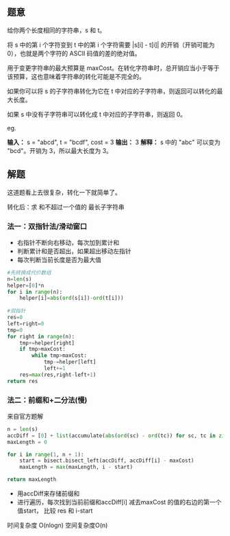 ## 题意

给你两个长度相同的字符串，s 和 t。

将 s 中的第 i 个字符变到 t 中的第 i 个字符需要 |s[i] - t[i]| 的开销（开销可能为 0），也就是两个字符的 ASCII 码值的差的绝对值。

用于变更字符串的最大预算是 maxCost。在转化字符串时，总开销应当小于等于该预算，这也意味着字符串的转化可能是不完全的。

如果你可以将 s 的子字符串转化为它在 t 中对应的子字符串，则返回可以转化的最大长度。

如果 s 中没有子字符串可以转化成 t 中对应的子字符串，则返回 0。

eg.

**输入：** s = "abcd", t = "bcdf", cost = 3
**输出：** 3
**解释：** s 中的 "abc" 可以变为 "bcd"。开销为 3，所以最大长度为 3。

## 解题

这道题看上去很复杂，转化一下就简单了。

转化后：求 和不超过一个值的 最长子字符串

### 法一：双指针法/滑动窗口

- 右指针不断向右移动，每次加到累计和
- 判断累计和是否超出，如果超出移动左指针
- 每次判断当前长度是否为最大值

```python
#先转换成代价数组
n=len(s)
helper=[0]*n
for i in range(n):
	helper[i]=abs(ord(s[i])-ord(t[i]))
	
#双指针
res=0
left=right=0
tmp=0
for right in range(n):
	tmp+=helper[right]
	if tmp>maxCost:
		while tmp>maxCost:
			tmp-=helper[left]
			left+=1
	res=max(res,right-left+1)
return res
```

### 法二：前缀和+二分法(慢)

来自官方题解
```python
n = len(s)
accDiff = [0] + list(accumulate(abs(ord(sc) - ord(tc)) for sc, tc in zip(s, t)))
maxLength = 0

for i in range(1, n + 1):
	start = bisect.bisect_left(accDiff, accDiff[i] - maxCost)
	maxLength = max(maxLength, i - start)

return maxLength
```

- 用accDiff来存储前缀和
- 进行遍历，每次找到当前前缀和accDiff[i] 减去maxCost 的值的右边的第一个值start， 比较 res 和 i-start

时间复杂度 O(nlogn) 空间复杂度O(n)